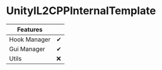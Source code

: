 # UnityIL2CPPInternalTemplate

| Features ||
| --- | --- |
| Hook Manager |✔|
| Gui Manager |✔|
| Utils |❌|
